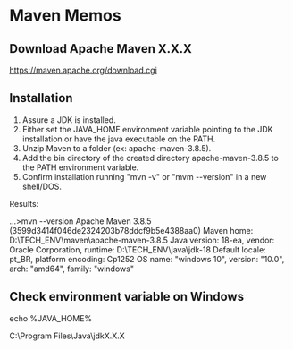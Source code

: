 # Maven Memos

## Download Apache Maven X.X.X

https://maven.apache.org/download.cgi

## Installation

1. Assure a JDK is installed.
2. Either set the JAVA_HOME environment variable pointing to the JDK installation or have the java executable on the PATH.
3. Unzip Maven to a folder (ex: apache-maven-3.8.5).
4. Add the bin directory of the created directory apache-maven-3.8.5 to the PATH environment variable.
5. Confirm installation running "mvn -v" or "mvm --version" in a new shell/DOS.

Results:

...>mvn --version
Apache Maven 3.8.5 (3599d3414f046de2324203b78ddcf9b5e4388aa0)
Maven home: D:\TECH_ENV\maven\apache-maven-3.8.5
Java version: 18-ea, vendor: Oracle Corporation, runtime: D:\TECH_ENV\java\jdk-18
Default locale: pt_BR, platform encoding: Cp1252
OS name: "windows 10", version: "10.0", arch: "amd64", family: "windows"

## Check environment variable on Windows

echo %JAVA_HOME%

C:\Program Files\Java\jdkX.X.X

